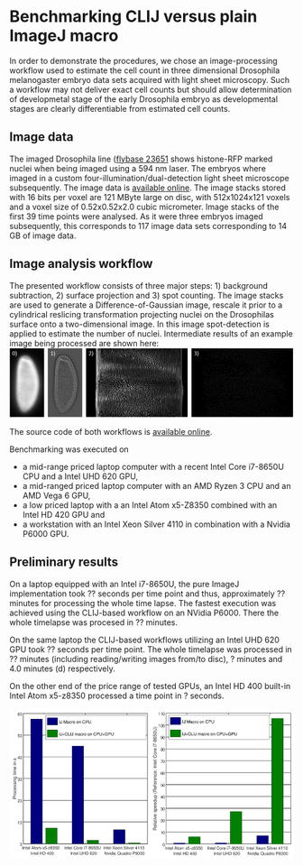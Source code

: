 # Benchmarking CLIJ versus plain ImageJ macro
In order to demonstrate the procedures, we chose an image-processing workflow used to estimate the cell count in three 
dimensional Drosophila melanogaster embryo data sets acquired with light sheet microscopy. Such a workflow may not 
deliver exact cell counts but should allow determination of developmetal stage of the early Drosophila embryo as 
developmental stages are clearly differentiable from estimated cell counts.

## Image data
The imaged Drosophila line ([flybase 23651](http://flybase.org/reports/FBst0023651) shows histone-RFP marked nuclei when
being imaged using a 594 nm laser. 
The embryos where imaged in a custom four-illumination/dual-detection light sheet microscope subsequently. 
The image data is [available online](https://bds.mpi-cbg.de/putlinkhere).
The image stacks stored with 16 bits per voxel are 121 MByte large on disc, with 512x1024x121 voxels and a voxel size of
0.52x0.52x2.0 cubic micrometer. 
Image stacks of the first 39 time points were analysed. As it were three embryos imaged subsequently, this corresponds to
117 image data sets corresponding to 14 GB of image data.

## Image analysis workflow
The presented workflow consists of three major steps: 1) background subtraction, 2) surface projection and 3) spot counting. 
The image stacks are used to generate a Difference-of-Gaussian image, rescale it prior to a cylindrical reslicing 
transformation projecting nuclei on the Drosophilas surface onto a two-dimensional image. In this image spot-detection
is applied to estimate the number of nuclei. Intermediate results of an example image being processed are shown here:
![Image](images/workflow_intermediate_results.png)

The source code of both workflows is [available online](https://mpicbg-csbd.github.io/clij-docs/blob/master/src/main/macro/benchmarking).

Benchmarking was executed on 
* a mid-range priced laptop computer with a recent Intel Core i7-8650U CPU and a Intel UHD 620 GPU, 
* a mid-ranged priced laptop computer with an AMD Ryzen 3 CPU and an AMD Vega 6 GPU,
* a low priced laptop with a an Intel Atom x5-Z8350 combined with an Intel HD 420 GPU and 
* a workstation with an Intel Xeon Silver 4110 in combination with a Nvidia P6000 GPU. 

## Preliminary results
On a laptop equipped with an Intel i7-8650U, the pure ImageJ implementation took ?? seconds per time point and thus, 
approximately ?? minutes for processing the whole time lapse. 
The fastest execution was achieved using the CLIJ-based workflow on an NVidia P6000. There the whole timelapse was 
procesed in ?? minutes.

On the same laptop the CLIJ-based workflows utilizing an Intel UHD 620 GPU took ?? seconds per time point. 
The whole timelapse was processed in ?? minutes (including reading/writing images from/to disc), 
? minutes and 4.0 minutes (d) respectively. 

On the other end of the price range of tested GPUs, an Intel HD 400 built-in Intel Atom x5-z8350 processed a time point 
in ? seconds.


![Image](images/benchmarking.png)









